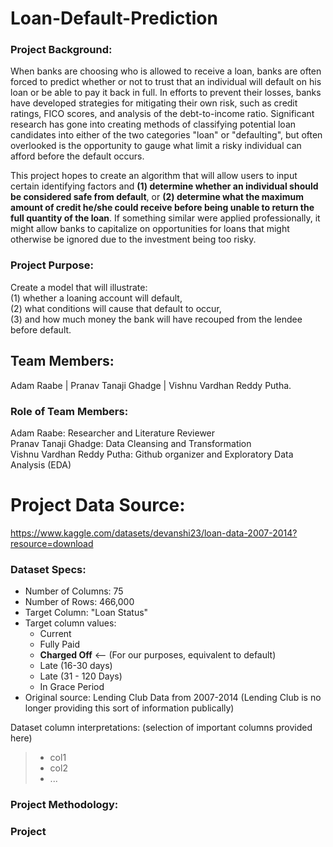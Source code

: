 # Loan-Default-Prediction
### Project Background:
When banks are choosing who is allowed to receive a loan, banks are often forced to predict whether or not to trust that an individual will default on his loan or be able to pay it back in full.  In efforts to prevent their losses, banks have developed strategies for mitigating their own risk, such as credit ratings, FICO scores, and analysis of the debt-to-income ratio.  Significant research has gone into creating methods of classifying potential loan candidates into either of the two categories "loan" or "defaulting", but often overlooked is the opportunity to gauge what limit a risky individual can afford before the default occurs.  

This project hopes to create an algorithm that will allow users to input certain identifying factors and **(1) determine whether an individual should be considered safe from default**, or **(2) determine what the maximum amount of credit he/she could receive before being unable to return the full quantity of the loan**.  If something similar were applied professionally, it might allow banks to capitalize on opportunities for loans that might otherwise be ignored due to the investment being too risky.

### Project Purpose:
Create a model that will illustrate: \
(1) whether a loaning account will default, \
(2) what conditions will cause that default to occur, \
(3) and how much money the bank will have recouped from the lendee before default.

## Team Members:
Adam Raabe |
Pranav Tanaji Ghadge |
Vishnu Vardhan Reddy Putha.

### Role of Team Members:
Adam Raabe:  Researcher and  Literature Reviewer \
Pranav Tanaji Ghadge: Data Cleansing and Transformation \
Vishnu Vardhan Reddy Putha: Github organizer and Exploratory Data Analysis (EDA)

# Project Data Source:
https://www.kaggle.com/datasets/devanshi23/loan-data-2007-2014?resource=download

### Dataset Specs:
 - Number of Columns: 75
 - Number of Rows: 466,000
 - Target Column: "Loan Status"
 - Target column values:
   - Current
   - Fully Paid
   - **Charged Off**  <-- (For our purposes, equivalent to default)
   - Late (16-30 days)
   - Late (31 - 120 Days)
   - In Grace Period
 - Original source: Lending Club Data from 2007-2014 (Lending Club is no longer providing this sort of information publically)

Dataset column interpretations: (selection of important columns provided here)
> - col1
> - col2
> - ...


### Project Methodology:

### Project 
